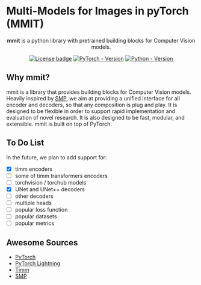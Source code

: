# Multi-Models for Images in pyTorch (MMIT)

<div align="center">
  
 **mmit** is a python library with pretrained building blocks for Computer Vision models.

[![License badge](https://img.shields.io/github/license/abcamiletto/mmit?style=for-the-badge)](https://github.com/abcamiletto/mmit/blob/master/LICENSE)
[![PyTorch - Version](https://img.shields.io/badge/PYTORCH-1.10+-red?style=for-the-badge&logo=pytorch)](https://pepy.tech/project/segmentation-models-pytorch) 
[![Python - Version](https://img.shields.io/badge/PYTHON-3.8+-red?style=for-the-badge&logo=python&logoColor=white)](https://pepy.tech/project/segmentation-models-pytorch) 

</div>

## Why mmit?

mmit is a library that provides building blocks for Computer Vision models. Heavily inspired by [SMP](https://github.com/qubvel/segmentation_models.pytorch), we aim at providing a unified interface for all encoder and decoders, so that any composition is plug and play.
It is designed to be flexible in order to support rapid implementation and evaluation of novel research. It is also designed to be fast, modular, and extensible. mmit is built on top of PyTorch.


  
## To Do List

In the future, we plan to add support for:

- [x] timm encoders
- [ ] some of timm transformers encoders
- [ ] torchvision / torchub models
- [x] UNet and UNet++ decoders
- [ ] other decoders
- [ ] multiple heads
- [ ] popular loss function
- [ ] popular datasets
- [ ] popular metrics

## Awesome Sources

- [PyTorch](https://pytorch.org/)
- [PyTorch Lightning](https://www.pytorchlightning.ai/)
- [Timm](https://github.com/huggingface/pytorch-image-models)
- [SMP](https://github.com/qubvel/segmentation_models.pytorch)
